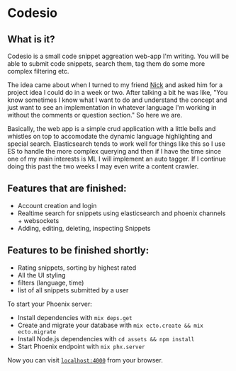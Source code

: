 # Codesio
## What is it?
Codesio is a small code snippet aggreation web-app I'm writing.
You will be able to submit code snippets, search them, tag them do some more complex filtering etc.

The idea came about when I turned to my friend [Nick](https://github.com/computerfreak) and asked him for a project idea I could do in a week or two.
After talking a bit he was like,
"You know sometimes I know what I want to do and understand the concept and just want to see an implementation in whatever language I'm working in without the comments or question section."
So here we are.

Basically, the web app is a simple crud application with a little bells and whistles on top to accomodate the dynamic language highlighting and special search.
Elasticsearch tends to work well for things like this so I use ES to handle the more complex querying and then if I have the time since one of my main interests is
ML I will implement an auto tagger. If I continue doing this past the two weeks I may even write a content crawler.

## Features that are finished:
 - Account creation and login
 - Realtime search for snippets using elasticsearch and phoenix channels + websockets
 - Adding, editing, deleting, inspecting Snippets

## Features to be finished shortly:
 - Rating snippets, sorting by highest rated
 - All the UI styling
 - filters (language, time)
 - list of all snippets submitted by a user

To start your Phoenix server:

  * Install dependencies with `mix deps.get`
  * Create and migrate your database with `mix ecto.create && mix ecto.migrate`
  * Install Node.js dependencies with `cd assets && npm install`
  * Start Phoenix endpoint with `mix phx.server`

Now you can visit [`localhost:4000`](http://localhost:4000) from your browser.
